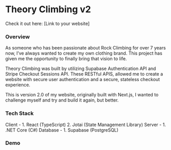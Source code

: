 # Theory Climbing v2
Check it out here: [Link to your website]

### Overview
As someone who has been passionate about Rock Climbing for over 7 years now, I’ve always wanted to create my own clothing brand. This project has given me the opportunity to finally bring that vision to life. 

Theory Climbing was built by utilizing Supabase Authentication API and Stripe Checkout Sessions API. These RESTful APIS, allowed me to create a website with secure user authentication and a secure, stateless checkout experience. 

This is version 2.0 of my website, originally built with Next.js, I wanted to challenge myself and try and build it again, but better.

### Tech Stack
Client - 
    1. React (TypeScript)
    2. Jotai (State Management Library)
Server -
    1. .NET Core (C#)
Database -
    1. Supabase (PostgreSQL)

### Demo